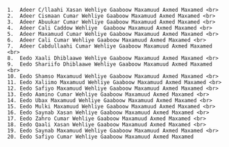     1.  Adeer C/llaahi Xasan Wehliye Gaaboow Maxamuud Axmed Maxamed <br>
    2.  Adeer Cismaan Cumar Wehliye Gaaboow Maxamuud Axmed Maxamed <br>
    3.  Adeer Abuukar Cumar Wehliye Gaaboow Maxamuud Axmed Maxamed <br>
    4.  Adeer Cali Caddow Wehliye  Gaaboow Maxamuud Axmed Maxamed <br>
    5.  Adeer Maxamuud Cumar Wehliye Gaaboow Maxamuud Axmed Maxamed <br>
    6.  Adeer Cali Cumar Wehliye Gaaboow Maxamuud Axmed Maxamed <br>
    7.  Adeer Cabdullaahi Cumar Wehliye Gaaboow Maxamuud Axmed Maxamed <br>
    8.  Eedo Xaali Dhiblaawe Wehliye Gaaboow Maxamuud Axmed Maxamed <br>
    9.  Eedo Shariifo Dhiblaawe Wehliye Gaaboow Maxamuud Axmed Maxamed <br>
    10. Eedo Shamso Maxamuud Wehliye Gaaboow Maxamuud Axmed Maxamed <br>
    11. Eedo Xaliimo Maxamuud Wehliye Gaaboow Maxamuud Axmed Maxamed <br>
    12. Eedo Safiyo Maxamuud Wehliye Gaaboow Maxamuud Axmed Maxamed <br>
    13. Eedo Aamino Cumar Wehliye Gaaboow Maxamuud Axmed Maxamed <br>
    14. Eedo Ubax Maxamuud Wehliye Gaaboow Maxamuud Axmed Maxamed <br>
    15. Eedo Mulki Maxamuud Wehliye Gaaboow Maxamuud Axmed Maxamed <br>
    16. Eedo Saynab Xasan Wehliye Gaaboow Maxamuud Axmed Maxamed <br>
    17. Eedo Zahro Cumar Wehliye Gaaboow Maxamuud Axmed Maxamed <br>
    18. Eedo Qaali Xasan Wehliye Gaaboow Maxamuud Axmed Maxamed <br>
    19. Eedo Saynab Maxamuud Wehliye Gaaboow Maxamuud Axmed Maxamed <br>
    20. Eedo Safiyo Cumar Wehliye Gaaboow Maxamuud Axmed Maxamed

